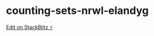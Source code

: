 # counting-sets-nrwl-elandyg

[Edit on StackBlitz ⚡️](https://stackblitz.com/edit/counting-sets-nrwl-elandyg)
